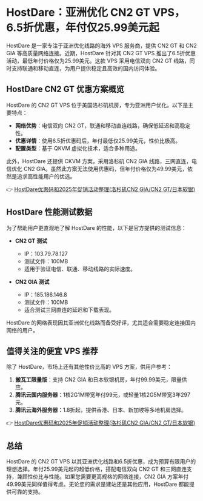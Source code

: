 # HostDare：亚洲优化 CN2 GT VPS，6.5折优惠，年付仅25.99美元起

HostDare 是一家专注于亚洲优化线路的海外 VPS 服务商，提供 CN2 GT 和 CN2 GIA 等高质量网络连接。近期，HostDare 针对其 CN2 GT VPS 推出了6.5折优惠活动，最低年付价格仅为25.99美元。这款 VPS 采用电信双向 CN2 GT 线路，同时支持联通和移动直连，为用户提供稳定且高效的国内访问体验。

## HostDare CN2 GT 优惠方案概览

HostDare 的 CN2 GT VPS 位于美国洛杉矶机房，专为亚洲用户优化。以下是主要特点：

- **网络优势**：电信双向 CN2 GT，联通和移动直连线路，确保低延迟和高稳定性。
- **优惠详情**：使用6.5折优惠码后，年付最低仅25.99美元，性价比极高。
- **配置类型**：基于 QKVM 虚拟化技术，适合多种用途。

此外，HostDare 还提供 CKVM 方案，采用洛杉矶 CN2 GIA 线路，三网直连，电信优化 CN2 GIA。虽然此方案无法使用优惠码，但年付价格仅为49.99美元，依然是追求高性能用户的优选。

👉 [HostDare优惠码和2025年促销活动整理(洛杉矶CN2 GIA/CN2 GT/日本软银)](https://bit.ly/hostdare)

## HostDare 性能测试数据

为了帮助用户更直观地了解 HostDare 的性能，以下是官方提供的测试信息：

- **CN2 GT 测试**  
  - IP：103.79.78.127  
  - 测试文件：100MB  
  - 适用于验证电信、联通、移动线路的实际速度。

- **CN2 GIA 测试**  
  - IP：185.186.146.8  
  - 测试文件：100MB  
  - 适合测试三网直连的延迟和下载表现。

HostDare 的网络表现因其亚洲优化线路而备受好评，尤其适合需要稳定连接国内网络的用户。

## 值得关注的便宜 VPS 推荐

除了 HostDare，市场上还有其他性价比高的 VPS 方案，供用户参考：

1. **搬瓦工限量版**：支持 CN2 GIA 和日本软银机房，年付99.99美元，限量供应。
2. **腾讯云国内服务器**：1核2G1M带宽年付99元，或轻量1核2G5M带宽3年297元。
3. **腾讯云海外服务器**：1.8折起，提供香港、日本、新加坡等多地机房选择。

👉 [HostDare优惠码和2025年促销活动整理(洛杉矶CN2 GIA/CN2 GT/日本软银)](https://bit.ly/hostdare)

## 总结

HostDare 的 CN2 GT VPS 以其亚洲优化线路和6.5折优惠，成为预算有限用户的理想选择。年付25.99美元起的超低价格，搭配电信双向 CN2 GT 和三网直连支持，兼顾性价比与性能。如果您需要更高规格的网络连接，CN2 GIA 方案年付49.99美元同样值得考虑。无论您的需求是建站还是其他应用，HostDare 都能提供可靠的支持。